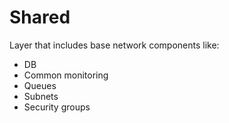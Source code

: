 # Shared

Layer that includes base network components like:

* DB
* Common monitoring
* Queues
* Subnets
* Security groups